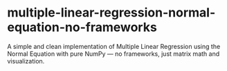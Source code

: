 # multiple-linear-regression-normal-equation-no-frameworks
A simple and clean implementation of Multiple Linear Regression using the Normal Equation with pure NumPy — no frameworks, just matrix math and visualization.
